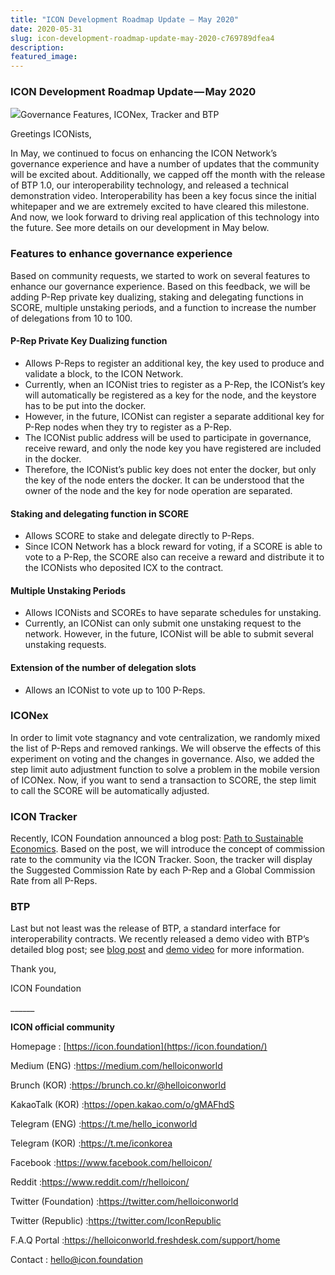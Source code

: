 ```yaml
---
title: "ICON Development Roadmap Update — May 2020"
date: 2020-05-31
slug: icon-development-roadmap-update-may-2020-c769789dfea4
description:
featured_image:
---
```


### ICON Development Roadmap Update — May 2020

![](https://cdn-images-1.medium.com/max/800/1*X8Bty3NozREvdkj0Y1Kc0g.png)Governance Features, ICONex, Tracker and BTP

Greetings ICONists,

In May, we continued to focus on enhancing the ICON Network’s governance experience and have a number of updates that the community will be excited about. Additionally, we capped off the month with the release of BTP 1.0, our interoperability technology, and released a technical demonstration video. Interoperability has been a key focus since the initial whitepaper and we are extremely excited to have cleared this milestone. And now, we look forward to driving real application of this technology into the future. See more details on our development in May below.

### **Features to enhance governance experience**

Based on community requests, we started to work on several features to enhance our governance experience. Based on this feedback, we will be adding P-Rep private key dualizing, staking and delegating functions in SCORE, multiple unstaking periods, and a function to increase the number of delegations from 10 to 100.

#### **P-Rep Private Key Dualizing function**

* Allows P-Reps to register an additional key, the key used to produce and validate a block, to the ICON Network.
* Currently, when an ICONist tries to register as a P-Rep, the ICONist’s key will automatically be registered as a key for the node, and the keystore has to be put into the docker.
* However, in the future, ICONist can register a separate additional key for P-Rep nodes when they try to register as a P-Rep.
* The ICONist public address will be used to participate in governance, receive reward, and only the node key you have registered are included in the docker.
* Therefore, the ICONist’s public key does not enter the docker, but only the key of the node enters the docker. It can be understood that the owner of the node and the key for node operation are separated.

#### **Staking and delegating function in SCORE**

* Allows SCORE to stake and delegate directly to P-Reps.
* Since ICON Network has a block reward for voting, if a SCORE is able to vote to a P-Rep, the SCORE also can receive a reward and distribute it to the ICONists who deposited ICX to the contract.

#### **Multiple Unstaking Periods**

* Allows ICONists and SCOREs to have separate schedules for unstaking.
* Currently, an ICONist can only submit one unstaking request to the network. However, in the future, ICONist will be able to submit several unstaking requests.

#### **Extension of the number of delegation slots**

* Allows an ICONist to vote up to 100 P-Reps.

### **ICONex**

In order to limit vote stagnancy and vote centralization, we randomly mixed the list of P-Reps and removed rankings. We will observe the effects of this experiment on voting and the changes in governance. Also, we added the step limit auto adjustment function to solve a problem in the mobile version of ICONex. Now, if you want to send a transaction to SCORE, the step limit to call the SCORE will be automatically adjusted.

### **ICON Tracker**

Recently, ICON Foundation announced a blog post: [Path to Sustainable Economics](https://medium.com/helloiconworld/path-to-sustainable-economics-450be4137724). Based on the post, we will introduce the concept of commission rate to the community via the ICON Tracker. Soon, the tracker will display the Suggested Commission Rate by each P-Rep and a Global Commission Rate from all P-Reps.

### **BTP**

Last but not least was the release of BTP, a standard interface for interoperability contracts. We recently released a demo video with BTP’s detailed blog post; see [blog post](https://medium.com/helloiconworld/blockchain-transmission-protocol-btp-explained-c4d9927ad398) and [demo video](https://www.youtube.com/watch?v=MaO-fI5Azuk&t=27s) for more information.

Thank you,

ICON Foundation

\_\_\_\_\_\_

**ICON official community**

Homepage : [https://icon.foundation](https://icon.foundation/)

Medium (ENG) :<https://medium.com/helloiconworld>

Brunch (KOR) :<https://brunch.co.kr/@helloiconworld>

KakaoTalk (KOR) :<https://open.kakao.com/o/gMAFhdS>

Telegram (ENG) :<https://t.me/hello_iconworld>

Telegram (KOR) :<https://t.me/iconkorea>

Facebook :<https://www.facebook.com/helloicon/>

Reddit :<https://www.reddit.com/r/helloicon/>

Twitter (Foundation) :<https://twitter.com/helloiconworld>

Twitter (Republic) :<https://twitter.com/IconRepublic>

F.A.Q Portal :<https://helloiconworld.freshdesk.com/support/home>

Contact : [hello@icon.foundation](http://hello@icon.foundation/)


